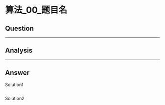 # 算法_00_题目名


## Question


----

## Analysis


----

## Answer
Solution1
```

```

Solution2
```

```